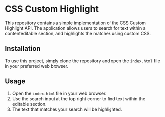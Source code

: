 # CSS Custom Highlight

This repository contains a simple implementation of the CSS Custom Highlight API. The application allows users to search for text within a contenteditable section, and highlights the matches using custom CSS.

## Installation

To use this project, simply clone the repository and open the `index.html` file in your preferred web browser.

## Usage

1. Open the `index.html` file in your web browser.
2. Use the search input at the top right corner to find text within the editable section.
3. The text that matches your search will be highlighted.
